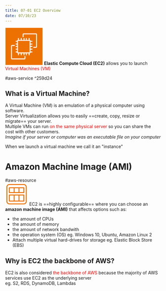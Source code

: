 ```yaml
---
title: 07-01 EC2 Overview
date: 07/10/23
---
```


![35](../../images/icons/EC2_Icon.png) **Elastic Compute Cloud (EC2)** allows you to launch <span style="color:#ff0000">Virtual Machines (VM)</span>
  
\#aws-service  ^259d24

## What is a Virtual Machine?

A Virtual Machine (VM) is an emulation of a physical computer using software.  
Server Virtualization allows you to easily ==create, copy, resize or migrate== your server.  
Multiple VMs can run <span style="color:#ff0000">on the same physical server</span> so you can share the cost with other customers.  
*Imagine if your server or computer was an executable file on your computer*

When we launch a virtual machine we call it an "instance"

# Amazon Machine Image (AMI)

\#aws-resource   
![35](../../images/icons/AMI_Icon.png) EC2 is ==highly configurable== where you can choose an **amazon machine image (AMI)** that affects options such as:

* the amount of CPUs
* the amount of memory
* the amount of network bandwith
* the operation system (OS) eg. Windows 10, Ubuntu, Amazon Linux 2
* Attach multiple virtual hard-drives for storage eg. Elastic Block Store (EBS)

## Why is EC2 the backbone of AWS?

EC2 is also considered <span style="color:#ff0000">the backbone of AWS</span> because the majority of AWS services use EC2 as the underlying server  
eg. S2, RDS, DynamoDB, Lambdas
